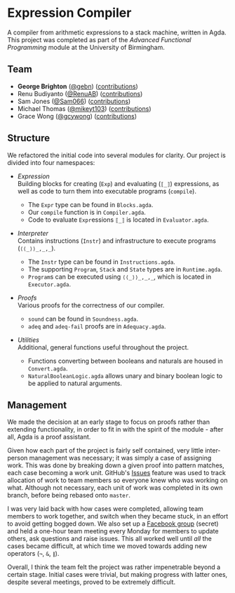 # Expression Compiler

A compiler from arithmetic expressions to a stack machine, written in Agda. This project was completed as part of the *Advanced Functional Programming* module at the University of Birmingham.

## Team

 - **George Brighton** ([@gebn](https://github.com/gebn)) ([contributions](https://github.com/gebn/ExpressionCompiler/commits?author=gebn))
 - Renu Budiyanto ([@RenuAB](https://github.com/RenuAB)) ([contributions](https://github.com/gebn/ExpressionCompiler/commits?author=RenuAB))
 - Sam Jones ([@Sam066](https://github.com/Sam066)) ([contributions](https://github.com/gebn/ExpressionCompiler/commits?author=Sam066))
 - Michael Thomas ([@mikeyt103](https://github.com/mikeyt103)) ([contributions](https://github.com/gebn/ExpressionCompiler/commits?author=mikeyt103))
 - Grace Wong ([@gcywong](https://github.com/gcywong)) ([contributions](https://github.com/gebn/ExpressionCompiler/commits?author=gcywong))

## Structure

We refactored the initial code into several modules for clarity. Our project is divided into four namespaces:

 - *Expression*  
   Building blocks for creating (`Exp`) and evaluating (`⟦_⟧`) expressions, as well as code to turn them into executable programs (`compile`).
    - The `Expr` type can be found in `Blocks.agda`.
    - Our `compile` function is in `Compiler.agda`.
    - Code to evaluate `Expr`essions `⟦_⟧` is located in `Evaluator.agda`.

 - *Interpreter*  
   Contains instructions (`Instr`) and infrastructure to execute programs (`⟨⟨_⟩⟩_,_,_`).
    - The `Instr` type can be found in `Instructions.agda`.
    - The supporting `Program`, `Stack` and `State`  types are in `Runtime.agda`.
    - `Program`s can be executed using `⟨⟨_⟩⟩_,_,_`, which is located in `Executor.agda`.

 - *Proofs*  
   Various proofs for the correctness of our compiler.
    - `sound` can be found in `Soundness.agda`.
    - `adeq` and `adeq-fail` proofs are in `Adequacy.agda`.

 - *Utilities*  
   Additional, general functions useful throughout the project.
    - Functions converting between booleans and naturals are housed in `Convert.agda`.
    - `NaturalBooleanLogic.agda` allows unary and binary boolean logic to be applied to natural arguments.

## Management

We made the decision at an early stage to focus on proofs rather than extending functionality, in order to fit in with the spirit of the module - after all, Agda is a proof assistant.

Given how each part of the project is fairly self contained, very little inter-person management was necessary; it was simply a case of assigning work. This was done by breaking down a given proof into pattern matches, each case becoming a work unit. GitHub's [Issues](https://github.com/gebn/ExpressionCompiler/issues) feature was used to track allocation of work to team members so everyone knew who was working on what. Although not necessary, each unit of work was completed in its own branch, before being rebased onto `master`.

I was very laid back with how cases were completed, allowing team members to work together, and switch when they became stuck, in an effort to avoid getting bogged down. We also set up a [Facebook group](https://www.facebook.com/groups/917497978290063/) (secret) and held a one-hour team meeting every Monday for members to update others, ask questions and raise issues. This all worked well until *all* the cases became difficult, at which time we moved towards adding new operators (`¬`, `&`, `∥`).

Overall, I think the team felt the project was rather impenetrable beyond a certain stage. Initial cases were trivial, but making progress with latter ones, despite several meetings, proved to be extremely difficult.
